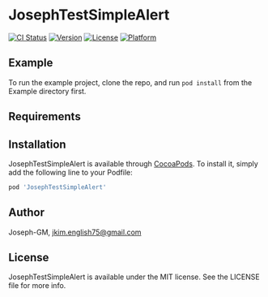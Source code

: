 # JosephTestSimpleAlert

[![CI Status](https://img.shields.io/travis/Joseph-GM/JosephTestSimpleAlert.svg?style=flat)](https://travis-ci.org/Joseph-GM/JosephTestSimpleAlert)
[![Version](https://img.shields.io/cocoapods/v/JosephTestSimpleAlert.svg?style=flat)](https://cocoapods.org/pods/JosephTestSimpleAlert)
[![License](https://img.shields.io/cocoapods/l/JosephTestSimpleAlert.svg?style=flat)](https://cocoapods.org/pods/JosephTestSimpleAlert)
[![Platform](https://img.shields.io/cocoapods/p/JosephTestSimpleAlert.svg?style=flat)](https://cocoapods.org/pods/JosephTestSimpleAlert)

## Example

To run the example project, clone the repo, and run `pod install` from the Example directory first.

## Requirements

## Installation

JosephTestSimpleAlert is available through [CocoaPods](https://cocoapods.org). To install
it, simply add the following line to your Podfile:

```ruby
pod 'JosephTestSimpleAlert'
```

## Author

Joseph-GM, jkim.english75@gmail.com

## License

JosephTestSimpleAlert is available under the MIT license. See the LICENSE file for more info.
